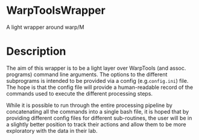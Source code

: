 # WarpToolsWrapper
A light wrapper around warp/M

# Description
The aim of this wrapper is to be a light layer over WarpTools (and assoc. programs) command line arguments.
The options to the different subprograms is intended to be provided via a config (e.g.``config.ini``) file.
The hope is that the config file will provide a human-readable record of the commands used to execute the different 
processing steps.

While it is possible to run through the entire processing pipeline by concatenating all the commands into a single
bash file, it is hoped that by providing different config files for different sub-routines, the user will be in a slightly
better position to track their actions and allow them to be more exploratory with the data in their lab.
